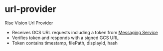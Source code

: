 # url-provider
Rise Vision Url Provider

 - Receives GCS URL requests including a token from [Messaging Service](https://github.com/Rise-Vision/messaging-service)
 - Verifies token and responds with a signed GCS URL
 - Token contains timestamp, filePath, displayId, hash
